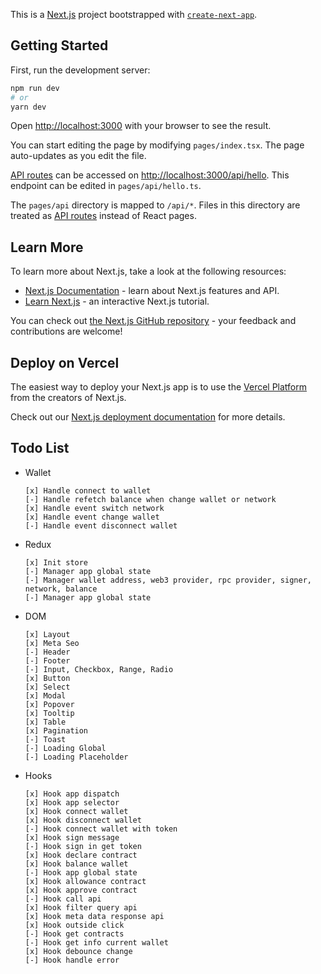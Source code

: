 This is a [Next.js](https://nextjs.org/) project bootstrapped with [`create-next-app`](https://github.com/vercel/next.js/tree/canary/packages/create-next-app).

## Getting Started

First, run the development server:

```bash
npm run dev
# or
yarn dev
```

Open [http://localhost:3000](http://localhost:3000) with your browser to see the result.

You can start editing the page by modifying `pages/index.tsx`. The page auto-updates as you edit the file.

[API routes](https://nextjs.org/docs/api-routes/introduction) can be accessed on [http://localhost:3000/api/hello](http://localhost:3000/api/hello). This endpoint can be edited in `pages/api/hello.ts`.

The `pages/api` directory is mapped to `/api/*`. Files in this directory are treated as [API routes](https://nextjs.org/docs/api-routes/introduction) instead of React pages.

## Learn More

To learn more about Next.js, take a look at the following resources:

- [Next.js Documentation](https://nextjs.org/docs) - learn about Next.js features and API.
- [Learn Next.js](https://nextjs.org/learn) - an interactive Next.js tutorial.

You can check out [the Next.js GitHub repository](https://github.com/vercel/next.js/) - your feedback and contributions are welcome!

## Deploy on Vercel

The easiest way to deploy your Next.js app is to use the [Vercel Platform](https://vercel.com/new?utm_medium=default-template&filter=next.js&utm_source=create-next-app&utm_campaign=create-next-app-readme) from the creators of Next.js.

Check out our [Next.js deployment documentation](https://nextjs.org/docs/deployment) for more details.

## Todo List

- Wallet
  ```
  [x] Handle connect to wallet
  [-] Handle refetch balance when change wallet or network
  [x] Handle event switch network
  [x] Handle event change wallet
  [-] Handle event disconnect wallet
  ```
- Redux
  ```
  [x] Init store
  [-] Manager app global state
  [-] Manager wallet address, web3 provider, rpc provider, signer, network, balance
  [-] Manager app global state
  ```
- DOM
  ```
  [x] Layout
  [x] Meta Seo
  [-] Header
  [-] Footer
  [-] Input, Checkbox, Range, Radio
  [x] Button
  [x] Select
  [x] Modal
  [x] Popover
  [x] Tooltip
  [x] Table
  [x] Pagination
  [-] Toast
  [-] Loading Global
  [-] Loading Placeholder
  ```
- Hooks
  ```
  [x] Hook app dispatch
  [x] Hook app selector
  [x] Hook connect wallet
  [x] Hook disconnect wallet
  [-] Hook connect wallet with token
  [x] Hook sign message
  [-] Hook sign in get token
  [x] Hook declare contract
  [x] Hook balance wallet
  [-] Hook app global state
  [x] Hook allowance contract
  [x] Hook approve contract
  [-] Hook call api
  [x] Hook filter query api
  [x] Hook meta data response api
  [x] Hook outside click
  [-] Hook get contracts
  [-] Hook get info current wallet
  [x] Hook debounce change
  [-] Hook handle error
  ```
